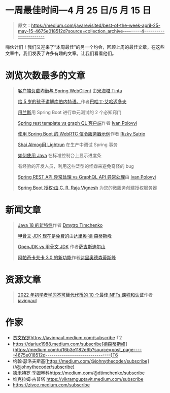 # 一周最佳时间—4 月 25 日/5 月 15 日

> 原文：<https://medium.com/javarevisited/best-of-the-week-april-25-may-15-4675e018512d?source=collection_archive---------4----------------------->

嗨伙计们！我们又迎来了“本周最佳”的另一个约会，回顾上周的最佳文章，在这些文章中，我们发表了许多有趣的文章。让我们看看他们。

# 浏览次数最多的文章

> [客户端负载均衡与 Spring WebClient](/javarevisited/client-side-load-balancing-with-spring-webclient-d1feb2b700d) 由[米海塔 Tinta](https://medium.com/u/d116661fc9e4?source=post_page-----4675e018512d--------------------------------)
> 
> [给 5 岁的孩子讲解库伯内特语。](/javarevisited/explain-the-kubernetes-to-5-years-old-44cb2e8a193f)作者[巴哈丁·艾哈迈多夫](https://medium.com/u/4af3c630473d?source=post_page-----4675e018512d--------------------------------)
> 
> [用](/javarevisited/2-must-know-tricks-of-unit-testing-with-spring-boot-21c85987e47)[兰斯](https://medium.com/u/8720b23e8?source=post_page-----4675e018512d--------------------------------)用 Spring Boot 进行单元测试的 2 个必知窍门
> 
> [Spring rest template vs graph QL 客户端](/javarevisited/spring-resttemplate-vs-graphql-client-177bd6770843)作者 [Ivan Polovyi](https://medium.com/u/7934f1d64653?source=post_page-----4675e018512d--------------------------------)
> 
> [使用 Spring Boot 的 WebRTC 信令服务器示例](/javarevisited/webrtc-signaling-server-example-using-spring-boot-efd5f067900a)作者 [Rizky Satrio](https://medium.com/u/d5d05ecc12d7?source=post_page-----4675e018512d--------------------------------)
> 
> [Shai Almog](/javarevisited/spring-transaction-debugging-in-production-with-lightrun-755cfb5dbba8)[用 Lightrun](https://medium.com/u/a8cc878ccaaa?source=post_page-----4675e018512d--------------------------------) 在生产中调试 Spring 事务
> 
> [如何使用 Java](/javarevisited/how-to-display-progressbar-on-the-standard-console-using-java-18f01d52b30e) 在标准控制台上显示进度条
> 
> 有经验的开发人员，利用这些泛型的怪癖来避免奇怪的 bug
> 
> [Spring REST API 异常处理 vs GraphQL API 异常处理](/javarevisited/spring-rest-api-exception-handling-vs-graphql-api-exception-handling-2a8486f2c15f)由 [Ivan Polovyi](https://medium.com/u/7934f1d64653?source=post_page-----4675e018512d--------------------------------)
> 
> [Spring Boot 授权:由 C. R. Raja Vignesh](/javarevisited/spring-boot-authorization-creating-an-authorization-server-for-your-microservices-50a3aefd6ce8) 为您的微服务创建授权服务器

# 新闻文章

> [Java 18 的新特性](/javarevisited/whats-new-in-java-18-4cce089de100)作者 [Dmytro Timchenko](https://medium.com/u/b2ed152fefdb?source=post_page-----4675e018512d--------------------------------)
> 
> [甲骨文 JDK 现在是免费的](/javarevisited/oracle-jdk-now-is-free-1ff0802fa5fb)由[达里奥·德·森蒂斯峰](https://medium.com/u/16b3e1182e6b?source=post_page-----4675e018512d--------------------------------)
> 
> [OpenJDK vs 甲骨文 JDK](/javarevisited/openjdk-vs-oracle-jdk-6219574f6dfa) 作者[萨吉斯迪尔山](https://medium.com/u/8e3c7fe382c8?source=post_page-----4675e018512d--------------------------------)
> 
> [阿帕奇卡夫卡 3.0 的新功能](/javarevisited/apache-kafka-3-0-is-out-5f95f3c02f7e)作者[达里奥德森蒂斯峰](https://medium.com/u/16b3e1182e6b?source=post_page-----4675e018512d--------------------------------)

# 资源文章

> [2022 年初学者学习不可替代代币的 10 个最佳 NFTs 课程和认证](/javarevisited/10-best-nfts-courses-and-certifications-for-beginners-to-learn-non-fungible-tokens-in-2022-3f36a4374ba)作者 [javinpaul](https://medium.com/u/bb36d8439904?source=post_page-----4675e018512d--------------------------------)

# 作家

*   [贾文保罗](https://medium.com/u/bb36d8439904?source=post_page-----4675e018512d--------------------------------)https://javinpaul.medium.com/subscribe T2
*   https://dariux1988.medium.com/subscribe[德森蒂斯峰](https://medium.com/u/16b3e1182e6b?source=post_page-----4675e018512d--------------------------------)T6
*   约翰·瑟洛夫斯基[https://medium.com/@johnythecoder/subscribe](/@johnythecoder/subscribe)
*   [德米特罗·季姆琴科](https://medium.com/u/b2ed152fefdb?source=post_page-----4675e018512d--------------------------------)https://medium.com/@dtimchenko/subscribe
*   维克拉姆·古普塔 https://vikramguptavit.medium.com/subscribe
*   https://zivce.medium.com/subscribe